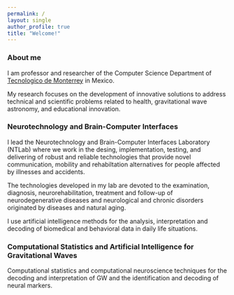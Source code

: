 ```yaml
---
permalink: /
layout: single
author_profile: true
title: "Welcome!"
---
```


### About me

I am professor and researcher of the Computer Science Department of [Tecnologico de Monterrey](https://tec.mx/es) in Mexico.

My research focuses on the development of innovative solutions to address technical and scientific problems related to health, gravitational wave astronomy, and educational innovation.



### Neurotechnology and Brain-Computer Interfaces

I lead the Neurotechnology and Brain-Computer Interfaces Laboratory (NTLab) where we work in the desing, implementation, testing, and delivering of robust and reliable technologies that provide novel communication, mobility and rehabiltation alternatives for people affected by illnesses and accidents. 

The technologies developed in my lab are devoted to the examination, diagnosis, neurorehabilitation, treatment and follow-up of neurodegenerative diseases and neurological and chronic disorders originated by diseases and natural aging.

I use artificial intelligence methods for the analysis, interpretation and decoding of biomedical and behavioral data in daily life situations.


### Computational Statistics and Artificial Intelligence for Gravitational Waves

Computational statistics and computational neuroscience techniques for the  decoding and interpretation of GW and the identification and decoding of neural markers.
